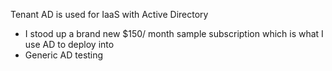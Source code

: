 Tenant AD is used for IaaS with Active Directory
- I stood up a brand new $150/ month sample subscription which is what I use AD to deploy into
- Generic AD testing